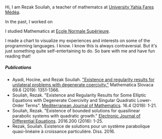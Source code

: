 Hi, I am Rezak Souilah, a teacher of mathematcs at [University Yahia Fares Médéa](http://www.univ-medea.dz/). 

In the past, I worked on 

I studied Mathematics at [Ecole Normale Supérieure](http://www.ens-kouba.dz).


I made a chart to visualize my experiences and interests on some of the programming languages. I know. I know this is always contraversial. But it's just something quite self-entertaining to do. So bare with me and have fun reading that!

##### Publications

- Ayadi, Hocine, and Rezak Souilah. ["Existence and regularity results for unilateral problems with degenerate coercivity."][1] Mathematica Slovaca 69.6 (2019): 1351-1366.
- Souilah, Rezak. "Existence and Regularity Results for Some Elliptic Equations with Degenerate Coercivity and Singular Quadratic Lower-Order Terms". [Mediterranean Journal of Mathematics][2]. 16.4 (2019): 1-21.
- Souilah, Rezak. "Existence of bounded solutions for quasilinear parabolic systems with quadratic growth." [Electronic Journal of Differential Equations][3]. 2016.200 (2016): 1-25.
- Rezak, Souilah. Existence de solutions pour un système parabolique quasi-linéaire à croissance particulière. Diss. 2016.



[1]: https://www.degruyter.com/document/doi/10.1515/ms-2017-0313/html
[2]: https://www.springer.com/journal/9
[3]: https://ejde.math.txstate.edu/



